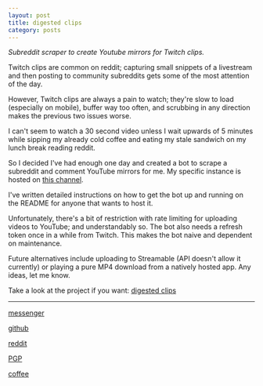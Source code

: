 ```yaml
---
layout: post
title: digested clips
category: posts
---
```


*Subreddit scraper to create Youtube mirrors for Twitch clips.*

Twitch clips are common on reddit; capturing small snippets of a livestream and then posting to community subreddits gets some of the most attention of the day.

However, Twitch clips are always a pain to watch; they're slow to load (especially on mobile), buffer way too often, and scrubbing in any direction makes the previous two issues worse.

I can't seem to watch a 30 second video unless I wait upwards of 5 minutes while sipping my already cold coffee and eating my stale sandwich on my lunch break reading reddit.

So I decided I've had enough one day and created a bot to scrape a subreddit and comment YouTube mirrors for me. My specific instance is hosted on [this channel][channel].

I've written detailed instructions on how to get the bot up and running on the README for anyone that wants to host it.

Unfortunately, there's a bit of restriction with rate limiting for uploading videos to YouTube; and understandably so. The bot also needs a refresh token once in a while from Twitch. This makes the bot naive and dependent on maintenance.

Future alternatives include uploading to Streamable (API doesn't allow it currently) or playing a pure MP4 download from a natively hosted app. Any ideas, let me know.

Take a look at the project if you want:
[digested clips][digested clips]

---

[messenger][facebook]

[github][dqd]

[reddit][reddit]

[PGP][PGP]

[coffee][coffee]

[facebook]: https://www.m.me/dqdang1
[dqd]: https://github.com/dqdang
[reddit]: https://www.reddit.com/user/outsidefarmland/
[PGP]: https://raw.githubusercontent.com/dqdang/dqdang.github.io/master/derek-dang.asc
[channel]: https://www.youtube.com/channel/UCfZ5RkmbZACUciI1IDncxJQ/
[digested clips]: https://github.com/dqdang/digested-clips
[coffee]: https://www.buymeacoffee.com/dqdang
